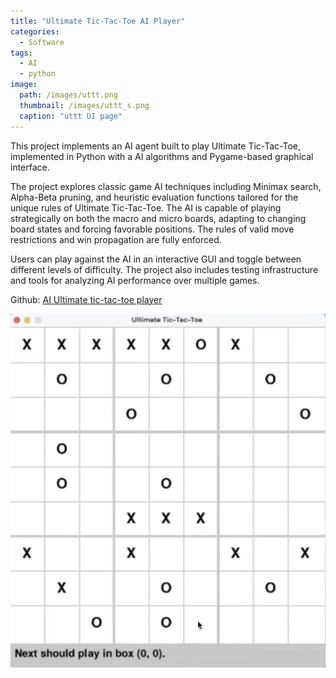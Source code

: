```yaml
---
title: "Ultimate Tic-Tac-Toe AI Player"
categories:
  - Software
tags:
  - AI
  - python
image: 
  path: /images/uttt.png
  thumbnail: /images/uttt_s.png
  caption: "uttt UI page"
---
```


This project implements an AI agent built to play Ultimate Tic-Tac-Toe, implemented in Python with a AI algorithms and Pygame-based graphical interface.

The project explores classic game AI techniques including Minimax search, Alpha-Beta pruning, and heuristic evaluation functions tailored for the unique rules of Ultimate Tic-Tac-Toe. The AI is capable of playing strategically on both the macro and micro boards, adapting to changing board states and forcing favorable positions. The rules of valid move restrictions and win propagation are fully enforced.

Users can play against the AI in an interactive GUI and toggle between different levels of difficulty. The project also includes testing infrastructure and tools for analyzing AI performance over multiple games.

Github: <a href="https://github.com/Rachelyan666/Ultimate-tic-tac-toe">AI Ultimate tic-tac-toe player</a>

![AI tic-tac-toe player](/images/uttt.png)